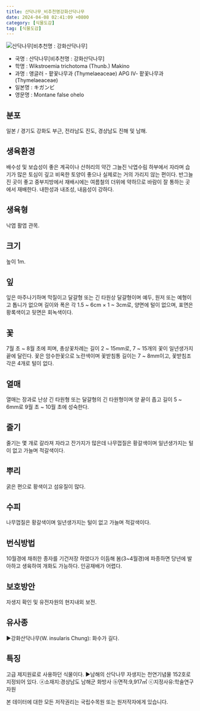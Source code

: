 ```yaml
---
title: 산닥나무_비추천명강화산닥나무
date: 2024-04-08 02:41:09 +0800
category: [식물도감]
tag: [식물도감]
---
```




![산닥나무[비추천명 : 강화산닥나무]](/fileUpload/plants/basic/Thymelaeaceae/Wikstroemia/9127/9127_1_th2.jpg)
- 국명 : 산닥나무[비추천명 : 강화산닥나무]
- 학명 : Wikstroemia trichotoma (Thunb.) Makino
- 과명 : 앵글러 - 팥꽃나무과 (Thymelaeaceae) APG Ⅳ- 팥꽃나무과 (Thymelaeaceae)
- 일본명 : キガンビ
- 영문명 : Montane false ohelo


## 분포
일본 / 경기도 강화도 부근, 전라남도 진도, 경상남도 진해 및 남해.
## 생육환경
배수성 및 보습성이 좋은 계곡이나 산허리의 약간 그늘진 낙엽수림 하부에서 자라며 습기가 많은 토심이 깊고 비옥한 토양이 좋으나 실제로는 거의 가리지 않는 편이다. 반그늘진 곳이 좋고 중부지방에서 재배시에는 여름철의 더위에 약하므로 바람이 잘 통하는 곳에서 재배한다. 내한성과 내조성, 내음성이 강하다.
## 생육형
낙엽 활엽 관목. 
## 크기
높이 1m. 
## 잎
잎은 마주나기하며 막질이고 달걀형 또는 긴 타원상 달걀형이며 예두, 원저 또는 예형이고 톱니가 없으며 길이와 폭은 각 1.5 ~ 6cm × 1 ~ 3cm로, 양면에 털이 없으며, 표면은 황록색이고 뒷면은 회녹색이다.
## 꽃
7월 초 ~ 8월 초에 피며, 총상꽃차례는 길이 2 ~ 15mm로, 7 ~ 15개의 꽃이 일년생가지 끝에 달린다. 꽃은 암수한꽃으로 노란색이며 꽃받침통 길이는 7 ~ 8mm이고, 꽃받침조각은 4개로 털이 없다.
## 열매
열매는 장과로 난상 긴 타원형 또는 달걀형의 긴 타원형이며 양 끝이 좁고 길이 5 ~ 6mm로 9월 초 ~ 10월 초에 성숙한다.
## 줄기
줄기는 몇 개로 갈라져 자라고 잔가지가 많은데 나무껍질은 황갈색이며 일년생가지는 털이 없고 가늘며 적갈색이다.
## 뿌리
굵은 편으로 황색이고 섬유질이 많다.
## 수피
나무껍질은 황갈색이며 일년생가지는 털이 없고 가늘며 적갈색이다.
## 번식방법
10월경에 채취한 종자를 기건저장 하였다가 이듬해 봄(3~4월경)에 파종하면 당년에 발아하고 생육하여 개화도 가능하다. 인공재배가 어렵다.
## 보호방안
자생지 확인 및 유전자원의 현지내외 보전.
## 유사종
▶강화산닥나무(W. insularis Chung): 화수가 길다.
## 특징
고급 제지원료로 사용하던 식물이다.▶남해의 산닥나무 자생지는 천연기념물 152호로 지정되어 있다. ⓐ소재지:경상남도 남해군 화방사  ⓑ면적:9,917㎡ ⓒ지정사유:학술연구자원






본 데이터에 대한 모든 저작권리는 국립수목원 또는 원저작자에게 있습니다.
